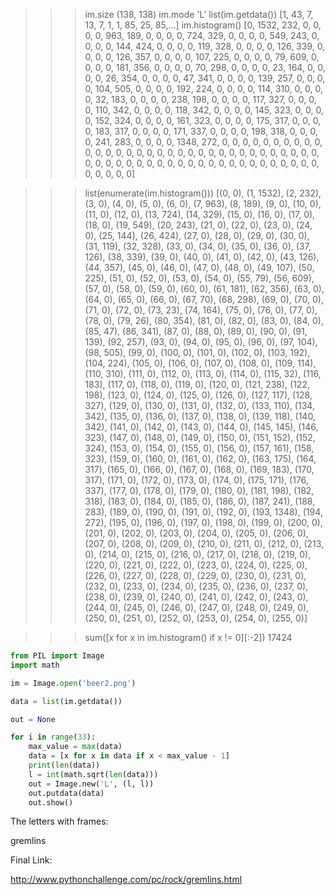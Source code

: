 >>> im.size
(138, 138)
>>> im.mode
'L'
>>> list(im.getdata())
[1, 43, 7, 13, 7, 1, 1, 85, 25, 85,...]
>>> im.histogram()
[0, 1532, 232, 0, 0, 0, 0, 963, 189, 0, 0, 0, 0, 724, 329, 0, 0, 0, 0, 549, 243, 0, 0, 0, 0, 144, 424, 0, 0, 0, 0, 119, 328, 0, 0, 0, 0, 126, 339, 0, 0, 0, 0, 126, 357, 0, 0, 0, 0, 107, 225, 0, 0, 0, 0, 79, 609, 0, 0, 0, 0, 181, 356, 0, 0, 0, 0, 70, 298, 0, 0, 0, 0, 23, 164, 0, 0, 0, 0, 26, 354, 0, 0, 0, 0, 47, 341, 0, 0, 0, 0, 139, 257, 0, 0, 0, 0, 104, 505, 0, 0, 0, 0, 192, 224, 0, 0, 0, 0, 114, 310, 0, 0, 0, 0, 32, 183, 0, 0, 0, 0, 238, 198, 0, 0, 0, 0, 117, 327, 0, 0, 0, 0, 110, 342, 0, 0, 0, 0, 118, 342, 0, 0, 0, 0, 145, 323, 0, 0, 0, 0, 152, 324, 0, 0, 0, 0, 161, 323, 0, 0, 0, 0, 175, 317, 0, 0, 0, 0, 183, 317, 0, 0, 0, 0, 171, 337, 0, 0, 0, 0, 198, 318, 0, 0, 0, 0, 241, 283, 0, 0, 0, 0, 1348, 272, 0, 0, 0, 0, 0, 0, 0, 0, 0, 0, 0, 0, 0, 0, 0, 0, 0, 0, 0, 0, 0, 0, 0, 0, 0, 0, 0, 0, 0, 0, 0, 0, 0, 0, 0, 0, 0, 0, 0, 0, 0, 0, 0, 0, 0, 0, 0, 0, 0, 0, 0, 0, 0, 0, 0, 0, 0, 0, 0, 0, 0]

>>> list(enumerate(im.histogram()))
[(0, 0), (1, 1532), (2, 232), (3, 0), (4, 0), (5, 0), (6, 0), (7, 963), (8, 189), (9, 0), (10, 0), (11, 0), (12, 0), (13, 724), (14, 329), (15, 0), (16, 0), (17, 0), (18, 0), (19, 549), (20, 243), (21, 0), (22, 0), (23, 0), (24, 0), (25, 144), (26, 424), (27, 0), (28, 0), (29, 0), (30, 0), (31, 119), (32, 328), (33, 0), (34, 0), (35, 0), (36, 0), (37, 126), (38, 339), (39, 0), (40, 0), (41, 0), (42, 0), (43, 126), (44, 357), (45, 0), (46, 0), (47, 0), (48, 0), (49, 107), (50, 225), (51, 0), (52, 0), (53, 0), (54, 0), (55, 79), (56, 609), (57, 0), (58, 0), (59, 0), (60, 0), (61, 181), (62, 356), (63, 0), (64, 0), (65, 0), (66, 0), (67, 70), (68, 298), (69, 0), (70, 0), (71, 0), (72, 0), (73, 23), (74, 164), (75, 0), (76, 0), (77, 0), (78, 0), (79, 26), (80, 354), (81, 0), (82, 0), (83, 0), (84, 0), (85, 47), (86, 341), (87, 0), (88, 0), (89, 0), (90, 0), (91, 139), (92, 257), (93, 0), (94, 0), (95, 0), (96, 0), (97, 104), (98, 505), (99, 0), (100, 0), (101, 0), (102, 0), (103, 192), (104, 224), (105, 0), (106, 0), (107, 0), (108, 0), (109, 114), (110, 310), (111, 0), (112, 0), (113, 0), (114, 0), (115, 32), (116, 183), (117, 0), (118, 0), (119, 0), (120, 0), (121, 238), (122, 198), (123, 0), (124, 0), (125, 0), (126, 0), (127, 117), (128, 327), (129, 0), (130, 0), (131, 0), (132, 0), (133, 110), (134, 342), (135, 0), (136, 0), (137, 0), (138, 0), (139, 118), (140, 342), (141, 0), (142, 0), (143, 0), (144, 0), (145, 145), (146, 323), (147, 0), (148, 0), (149, 0), (150, 0), (151, 152), (152, 324), (153, 0), (154, 0), (155, 0), (156, 0), (157, 161), (158, 323), (159, 0), (160, 0), (161, 0), (162, 0), (163, 175), (164, 317), (165, 0), (166, 0), (167, 0), (168, 0), (169, 183), (170, 317), (171, 0), (172, 0), (173, 0), (174, 0), (175, 171), (176, 337), (177, 0), (178, 0), (179, 0), (180, 0), (181, 198), (182, 318), (183, 0), (184, 0), (185, 0), (186, 0), (187, 241), (188, 283), (189, 0), (190, 0), (191, 0), (192, 0), (193, 1348), (194, 272), (195, 0), (196, 0), (197, 0), (198, 0), (199, 0), (200, 0), (201, 0), (202, 0), (203, 0), (204, 0), (205, 0), (206, 0), (207, 0), (208, 0), (209, 0), (210, 0), (211, 0), (212, 0), (213, 0), (214, 0), (215, 0), (216, 0), (217, 0), (218, 0), (219, 0), (220, 0), (221, 0), (222, 0), (223, 0), (224, 0), (225, 0), (226, 0), (227, 0), (228, 0), (229, 0), (230, 0), (231, 0), (232, 0), (233, 0), (234, 0), (235, 0), (236, 0), (237, 0), (238, 0), (239, 0), (240, 0), (241, 0), (242, 0), (243, 0), (244, 0), (245, 0), (246, 0), (247, 0), (248, 0), (249, 0), (250, 0), (251, 0), (252, 0), (253, 0), (254, 0), (255, 0)]

>>> sum([x for x in im.histogram() if x != 0][:-2])
17424



```python
from PIL import Image
import math

im = Image.open('beer2.png')

data = list(im.getdata())

out = None

for i in range(33):
    max_value = max(data)
    data = [x for x in data if x < max_value - 1]
    print(len(data))
    l = int(math.sqrt(len(data)))
    out = Image.new('L', (l, l))
    out.putdata(data)
    out.show()
```

The letters with frames:

gremlins


Final Link:

http://www.pythonchallenge.com/pc/rock/gremlins.html